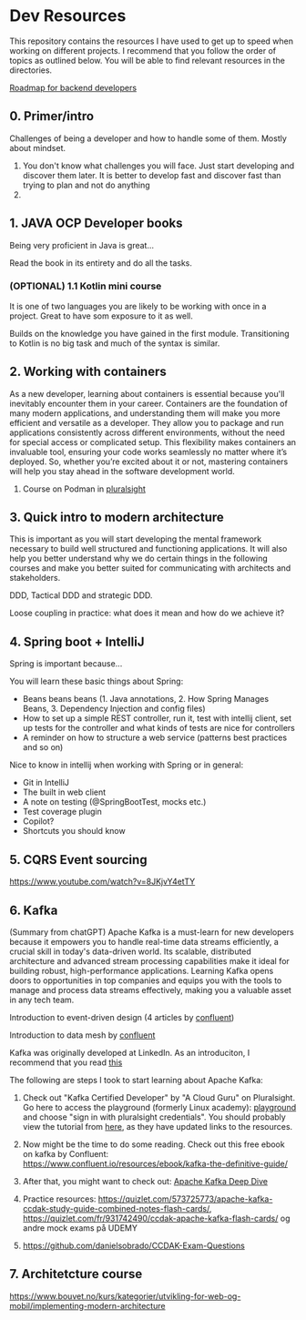 # Dev Resources

This repository contains the resources I have used to get up to speed when working on different projects. I recommend that you follow the order of topics as outlined below. You will be able to find relevant resources in the directories. 

[Roadmap for backend developers](https://roadmap.sh/backend)

## 0. Primer/intro

Challenges of being a developer and how to handle some of them. Mostly about mindset.

1. You don't know what challenges you will face. Just start developing and discover them later. It is better to develop fast and discover fast than trying to plan and not do anything
2. 

## 1. JAVA OCP Developer books

Being very proficient in Java is great...

Read the book in its entirety and do all the tasks. 

### (OPTIONAL) 1.1 Kotlin mini course

It is one of two languages you are likely to be working with once in a project. Great to have som exposure to it as well.

Builds on the knowledge you have gained in the first module. Transitioning to Kotlin is no big task and much of the syntax is similar.

## 2. Working with containers

As a new developer, learning about containers is essential because you'll inevitably encounter them in your career. Containers are the foundation of many modern applications, and understanding them will make you more efficient and versatile as a developer. They allow you to package and run applications consistently across different environments, without the need for special access or complicated setup. This flexibility makes containers an invaluable tool, ensuring your code works seamlessly no matter where it’s deployed. So, whether you’re excited about it or not, mastering containers will help you stay ahead in the software development world.

1. Course on Podman in [pluralsight](https://app.pluralsight.com/library/courses/podman-getting-started/table-of-contents)

## 3. Quick intro to modern architecture

This is important as you will start developing the mental framework necessary to build well structured and functioning applications. It will also help you better understand why we do certain things in the following courses and make you better suited for communicating with architects and stakeholders.

DDD, Tactical DDD and strategic DDD.

Loose coupling in practice: what does it mean and how do we achieve it?

## 4. Spring boot + IntelliJ

Spring is important because...

You will learn these basic things about Spring:
* Beans beans beans (1. Java annotations, 2. How Spring Manages Beans, 3. Dependency Injection and config files)
* How to set up a simple REST controller, run it, test with intellij client, set up tests for the controller and what kinds of tests are nice for controllers
* A reminder on how to structure a web service (patterns best practices and so on)

Nice to know in intellij when working with Spring or in general:
* Git in IntelliJ
* The built in web client
* A note on testing (@SpringBootTest, mocks etc.)
* Test coverage plugin
* Copilot?
* Shortcuts you should know

## 5. CQRS Event sourcing

https://www.youtube.com/watch?v=8JKjvY4etTY 

## 6. Kafka
(Summary from chatGPT) Apache Kafka is a must-learn for new developers because it empowers you to handle real-time data streams efficiently, a crucial skill in today's data-driven world. Its scalable, distributed architecture and advanced stream processing capabilities make it ideal for building robust, high-performance applications. Learning Kafka opens doors to opportunities in top companies and equips you with the tools to manage and process data streams effectively, making you a valuable asset in any tech team.

Introduction to event-driven design (4 articles by [confluent](https://www.confluent.io/blog/journey-to-event-driven-part-1-why-event-first-thinking-changes-everything/))

Introduction to data mesh by [confluent](https://www.youtube.com/watch?v=nhgsgvELJ_E&list=PLa7VYi0yPIH0L8ahQYbyBFkGc6a949-Lj&index=1)

Kafka was originally developed at LinkedIn. As an introduciton, I recommend that you read [this](https://engineering.linkedin.com/distributed-systems/log-what-every-software-engineer-should-know-about-real-time-datas-unifying)

The following are steps I took to start learning about Apache Kafka:
1. Check out "Kafka Certified Developer" by "A Cloud Guru" on Pluralsight. Go here to access the playground (formerly Linux academy): [playground](https://help.pluralsight.com/hc/en-us/articles/24564263824404-Hands-on-playground-overview#access) and choose "sign in with pluralsight credentials". You should probably view the tutorial from [here](https://learn.acloud.guru/), as they have updated links to the resources.

2. Now might be the time to do some reading. Check out this free ebook on kafka by Confluent: https://www.confluent.io/resources/ebook/kafka-the-definitive-guide/

3. After that, you might want to check out: [Apache Kafka Deep Dive](https://learn.acloud.guru/course/bf0aeafb-8bc4-4082-bd3a-00972349b6c0/overview)

4. Practice resources: https://quizlet.com/573725773/apache-kafka-ccdak-study-guide-combined-notes-flash-cards/, https://quizlet.com/fr/931742490/ccdak-apache-kafka-flash-cards/ og andre mock exams på UDEMY
5. https://github.com/danielsobrado/CCDAK-Exam-Questions 

## 7. Architetcture course

https://www.bouvet.no/kurs/kategorier/utvikling-for-web-og-mobil/implementing-modern-architecture
